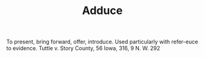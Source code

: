 ---
title: Adduce
letter: A
permalink: "/definitions/adduce.html"
body: To present, bring forward, offer, introduce. Used particularly with refer-euce
  to evidence. Tuttle v. Story County, 56 Iowa, 316, 9 N. W. 292
published_at: '2018-07-07'
source: Black's Law Dictionary
layout: post
---